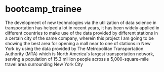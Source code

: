 # bootcamp_trainee 
The development of new technologies via the utilization of data science in transportation has helped a lot in recent years, it has been widely applied in different countries to make use of the data provided by different stations in a certain city of the same company, wherein this project I am going to be showing the best area for opening a mall near to one of stations in New York by using the data provided by The Metropolitan Transportation Authority (MTA) which is North America's largest transportation network, serving a population of 15.3 million people across a 5,000-square-mile travel area surrounding New York City 
